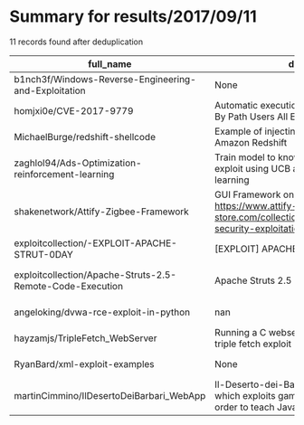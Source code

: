 
# Summary for results/2017/09/11
    
11 records found after deduplication

| full_name | description | html_url | matched_list | matched_count | pushed_at | size | stargazers_count | language | forks_count |
|-----------------------------------------------------------|-------------------------------------------------------------------------------------------------------------------------------------------------|------------------------------------------------------------------------------|---------------------------|-----------------|---------------------------|--------|--------------------|------------|---------------|
| b1nch3f/Windows-Reverse-Engineering-and-Exploitation | None | https://github.com/b1nch3f/Windows-Reverse-Engineering-and-Exploitation | ['exploit', 'shellcode'] | 2 | 2017-09-11 10:06:39+00:00 | 6 | 4 | Assembly | 1 |
| homjxi0e/CVE-2017-9779 | Automatic execution Payload From Windows By Path Users All Exploit Via File bashrc | https://github.com/homjxi0e/CVE-2017-9779 | ['cve-2', 'exploit'] | 2 | 2017-09-11 23:28:35+00:00 | 15 | 0 | nan | 1 |
| MichaelBurge/redshift-shellcode | Example of injecting x64 shellcode into Amazon Redshift | https://github.com/MichaelBurge/redshift-shellcode | ['shellcode'] | 1 | 2017-09-11 19:26:57+00:00 | 262 | 16 | PLpgSQL | 1 |
| zaghlol94/Ads-Optimization-reinforcement-learning | Train model to know what the best ads to exploit using UCB algorithm --reinforcement learning | https://github.com/zaghlol94/Ads-Optimization-reinforcement-learning | ['exploit'] | 1 | 2017-09-11 00:24:46+00:00 | 28 | 0 | Python | 0 |
| shakenetwork/Attify-Zigbee-Framework | GUI Framework on top of Killerbee https://www.attify-store.com/collections/frontpage/products/iot-security-exploitation-training-learning-kit | https://github.com/shakenetwork/Attify-Zigbee-Framework | ['exploit'] | 1 | 2017-09-11 07:32:27+00:00 | 1932 | 1 | Python | 4 |
| exploitcollection/-EXPLOIT-APACHE-STRUT-0DAY | [EXPLOIT] APACHE STRUT 0DAY Scanner | https://github.com/exploitcollection/-EXPLOIT-APACHE-STRUT-0DAY | ['0day', 'exploit'] | 2 | 2017-09-11 08:52:23+00:00 | 2 | 0 | nan | 1 |
| exploitcollection/Apache-Struts-2.5-Remote-Code-Execution | Apache Struts 2.5 Remote Code Execution | https://github.com/exploitcollection/Apache-Struts-2.5-Remote-Code-Execution | ['remote code execution'] | 1 | 2017-09-11 08:58:31+00:00 | 1 | 0 | nan | 0 |
| angeloking/dvwa-rce-exploit-in-python | nan | https://github.com/angeloking/dvwa-rce-exploit-in-python | ['exploit', 'rce'] | 2 | 2017-09-11 10:53:32+00:00 | 1 | 0 | Python | 1 |
| hayzamjs/TripleFetch_WebServer | Running a C webserver on iOS utilizing the triple fetch exploit | https://github.com/hayzamjs/TripleFetch_WebServer | ['exploit'] | 1 | 2017-09-11 18:36:38+00:00 | 1053 | 2 | C | 1 |
| RyanBard/xml-exploit-examples | None | https://github.com/RyanBard/xml-exploit-examples | ['exploit'] | 1 | 2017-09-11 16:55:24+00:00 | 5 | 0 | Java | 0 |
| martinCimmino/IlDesertoDeiBarbari_WebApp | Il-Deserto-dei-Barbari is a web application which exploits gamification techniques in order to teach Javascript to users | https://github.com/martinCimmino/IlDesertoDeiBarbari_WebApp | ['exploit'] | 1 | 2017-09-11 17:47:15+00:00 | 7670 | 0 | JavaScript | 0 |

